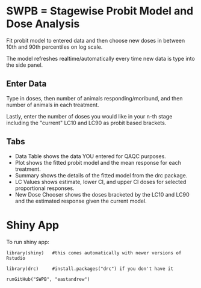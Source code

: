 # SWPB =  Stagewise Probit Model and Dose Analysis
Fit probit model to entered data and then choose new doses in between 10th and 90th percentiles on log scale.  

The model refreshes realtime/automatically every time new data is type into the side panel.

## Enter Data
Type in doses, then number of animals responding/moribund, and then number of animals in each treatment.

Lastly, enter the number of doses you would like in your n-th stage including the "current" LC10 and LC90 as probit based brackets.  


## Tabs  

* Data Table shows the data YOU entered for QAQC purposes.
* Plot shows the fitted probit model and the mean response for each treatment.
* Summary shows the details of the fitted model from the drc package.  
* LC Values shows estimate, lower CI, and upper CI doses for selected proportional responses.  
* New Dose Chooser shows the doses bracketed by the LC10 and LC90 and the estimated response given the current model.  


# Shiny App 
To run shiny app:

`library(shiny)   #this comes automatically with newer versions of Rstudio`  

`library(drc)     #install.packages("drc") if you don't have it`

`runGitHub("SWPB", "eastandrew")`
